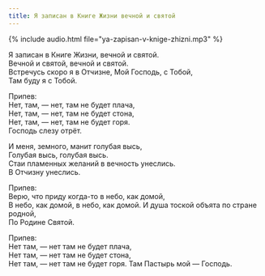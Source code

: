 ```yaml
---
title: Я записан в Книге Жизни вечной и святой
---
```

{% include audio.html file="ya-zapisan-v-knige-zhizni.mp3" %}

Я записан в Книге Жизни, вечной и святой.  
Вечной и святой, вечной и святой.  
Встречусь скоро я в Отчизне, Мой Господь, с Тобой,  
Там буду я с Тобой.

Припев:  
Нет, там, — нет, там не будет плача,  
Нет, там, — нет, там не будет стона,  
Нет, там, — нет, там не будет горя.  
Господь слезу отрёт.

И меня, земного, манит голубая высь,  
Голубая высь, голубая высь.  
Стаи пламенных желаний в вечность унеслись.  
В Отчизну унеслись.

Припев:  
Верю, что приду когда-то в небо, как домой,  
В небо, как домой, в небо, как домой.
И душа тоской объята по стране родной,  
По Родине Святой.

Припев:  
Нет там, — нет там не будет плача,  
Нет там, — нет там не будет стона,  
Нет там, — нет там не будет горя. 
Там Пастырь мой — Господь.
